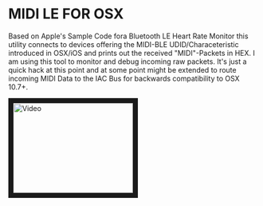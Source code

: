 MIDI LE FOR OSX
=======

Based on Apple's Sample Code fora Bluetooth LE Heart Rate Monitor this utility connects to devices offering the MIDI-BLE UDID/Characeteristic introduced in OSX/iOS and prints out the received "MIDI"-Packets in HEX. I am using this tool to monitor and debug incoming raw packets. It's just a quick hack at this point and at some point might be extended to route incoming MIDI Data to the IAC Bus for backwards compatibility to OSX 10.7+.

<a href="http://www.youtube.com/watch?feature=player_embedded&v=pk6db6KNVUQ
" target="_blank"><img src="http://img.youtube.com/vi/pk6db6KNVUQ/0.jpg" 
alt="Video" width="240" height="180" border="10" /></a>